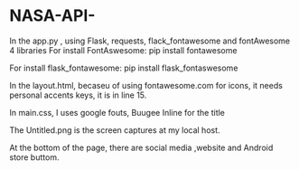 # NASA-API-
In the app.py , using Flask, requests, flack_fontawesome and fontAwesome 4 libraries
For install FontAswesome:
pip install fontawesome

For install flask_fontawesome:
pip install flask_fontaswesome

In the layout.html, becaseu of using fontawesome.com for icons, it needs personal accents keys, it is in line 15.

In main.css, I uses google fouts, Buugee Inline for the title

The Untitled.png is the screen captures at my local host.

At the bottom of the page, there are social media ,website and Android store buttom. 

